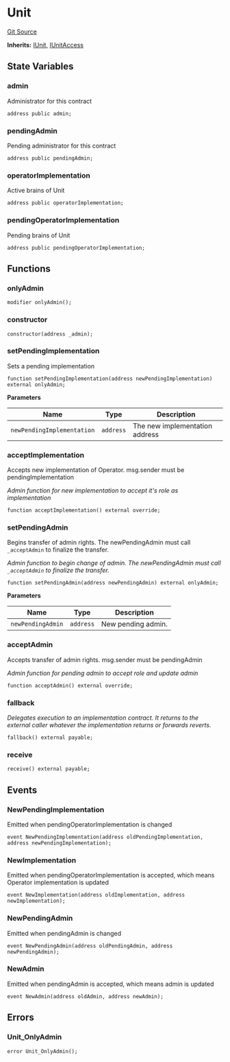 # Unit
[Git Source](https://github.com/https://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@malda-protocol/malda-lending/blob/22e38d89bfe9c3bbd0459495952fb3409b4b0c16/src\Operator\Unit.sol)

**Inherits:**
[IUnit](/src\interfaces\IUnit.sol\interface.IUnit.md), [IUnitAccess](/src\interfaces\IUnit.sol\interface.IUnitAccess.md)


## State Variables
### admin
Administrator for this contract


```solidity
address public admin;
```


### pendingAdmin
Pending administrator for this contract


```solidity
address public pendingAdmin;
```


### operatorImplementation
Active brains of Unit


```solidity
address public operatorImplementation;
```


### pendingOperatorImplementation
Pending brains of Unit


```solidity
address public pendingOperatorImplementation;
```


## Functions
### onlyAdmin


```solidity
modifier onlyAdmin();
```

### constructor


```solidity
constructor(address _admin);
```

### setPendingImplementation

Sets a pending implementation


```solidity
function setPendingImplementation(address newPendingImplementation) external onlyAdmin;
```
**Parameters**

|Name|Type|Description|
|----|----|-----------|
|`newPendingImplementation`|`address`|The new implementation address|


### acceptImplementation

Accepts new implementation of Operator. msg.sender must be pendingImplementation

*Admin function for new implementation to accept it's role as implementation*


```solidity
function acceptImplementation() external override;
```

### setPendingAdmin

Begins transfer of admin rights. The newPendingAdmin must call `_acceptAdmin` to finalize the transfer.

*Admin function to begin change of admin. The newPendingAdmin must call `_acceptAdmin` to finalize the transfer.*


```solidity
function setPendingAdmin(address newPendingAdmin) external onlyAdmin;
```
**Parameters**

|Name|Type|Description|
|----|----|-----------|
|`newPendingAdmin`|`address`|New pending admin.|


### acceptAdmin

Accepts transfer of admin rights. msg.sender must be pendingAdmin

*Admin function for pending admin to accept role and update admin*


```solidity
function acceptAdmin() external override;
```

### fallback

*Delegates execution to an implementation contract.
It returns to the external caller whatever the implementation returns
or forwards reverts.*


```solidity
fallback() external payable;
```

### receive


```solidity
receive() external payable;
```

## Events
### NewPendingImplementation
Emitted when pendingOperatorImplementation is changed


```solidity
event NewPendingImplementation(address oldPendingImplementation, address newPendingImplementation);
```

### NewImplementation
Emitted when pendingOperatorImplementation is accepted, which means Operator implementation is updated


```solidity
event NewImplementation(address oldImplementation, address newImplementation);
```

### NewPendingAdmin
Emitted when pendingAdmin is changed


```solidity
event NewPendingAdmin(address oldPendingAdmin, address newPendingAdmin);
```

### NewAdmin
Emitted when pendingAdmin is accepted, which means admin is updated


```solidity
event NewAdmin(address oldAdmin, address newAdmin);
```

## Errors
### Unit_OnlyAdmin

```solidity
error Unit_OnlyAdmin();
```

